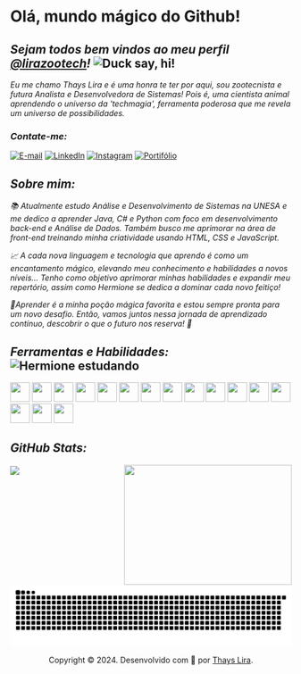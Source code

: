 # **Olá, mundo mágico do Github!**

## *Sejam todos bem vindos ao meu perfil [@lirazootech](https://github.dev/lirazootech/)!* <img alt="Duck say, hi!" title="Propriedade title" src="https://media.giphy.com/media/26gslMAdctNhu6YnK/giphy.gif?cid=790b7611w8oxncd2arwp4amzu8d71w5yifi6rexaqo890hg&ep=v1_stickers_search&rid=giphy.gif&ct=s" width="210" height="210"/>


*Eu me chamo Thays Lira e é uma honra te ter por aqui, sou zootecnista e futura Analista e Desenvolvedora de Sistemas! Pois é, uma cientista animal aprendendo o universo da 'techmagia', ferramenta poderosa que me revela um universo de possibilidades.*

### *Contate-me:*

[![E-mail](https://img.shields.io/badge/-Email-000?style=for-the-badge&logo=microsoft-outlook&logoColor=000000&color=FFFFFF)](mailto:lirazootech@outlook.com)
[![LinkedIn](https://img.shields.io/badge/-LinkedIn-000?style=for-the-badge&logo=linkedin&logoColor=000000&color=FFFFFF)](https://linkedin.com/in/lirazootech/) [![Instagram](https://img.shields.io/badge/-Instagram-000?style=for-the-badge&logo=instagram&logoColor=000000&color=FFFFFF)](https://www.instagram.com/lirazootech)
[![Portifólio](https://img.shields.io/badge/-Portifólio-000?style=for-the-badge&logo=&logoColor=000000&color=FFFFFF)](https://lirazootech.vercel.app/)

## ***Sobre mim:*** 

*📚 Atualmente estudo Análise e Desenvolvimento de Sistemas na UNESA e me dedico a aprender Java, C# e Python com foco em desenvolvimento back-end e Análise de Dados. Também busco me aprimorar na área de front-end treinando minha criatividade usando HTML, CSS e JavaScript.*

*📈 A cada nova linguagem e tecnologia que aprendo é como um encantamento mágico, elevando meu conhecimento e habilidades a novos níveis... Tenho como objetivo aprimorar minhas habilidades e expandir meu repertório, assim como Hermione se dedica a dominar cada novo feitiço!*

*🌱Aprender é a minha poção mágica favorita e estou sempre pronta para um novo desafio. Então, vamos juntos nessa jornada de aprendizado contínuo, descobrir o que o futuro nos reserva! 🚀*

## ***Ferramentas e Habilidades:*** <img alt="Hermione estudando" title="Propriedade title" src="https://media.giphy.com/media/WT9chy8AxXeexEUjWR/giphy.gif?cid=790b7611wuw0t9c5kcff08xqfazb0igzenxij44wy86sb2rj&ep=v1_stickers_search&rid=giphy.gif&ct=s" width="70" height="70"/>

<img src="https://cdn.jsdelivr.net/gh/devicons/devicon@latest/icons/dotnetcore/dotnetcore-original.svg" width="35" height="35" /> <img src="https://cdn.jsdelivr.net/gh/devicons/devicon@latest/icons/csharp/csharp-plain.svg" width="35" height="35" /> <img src="https://cdn.jsdelivr.net/gh/devicons/devicon@latest/icons/microsoftsqlserver/microsoftsqlserver-original.svg" width="35" height="35" /> <img src="https://cdn.jsdelivr.net/gh/devicons/devicon@latest/icons/docker/docker-original.svg" width="35" height="35" /> <img src="https://cdn.jsdelivr.net/gh/devicons/devicon@latest/icons/java/java-original.svg" width="35" height="35" /> <img src="https://cdn.jsdelivr.net/gh/devicons/devicon@latest/icons/spring/spring-original.svg" width="35" height="35" /> <img src="https://cdn.jsdelivr.net/gh/devicons/devicon@latest/icons/python/python-original.svg" width="35" height="35" /> <img src="https://cdn.jsdelivr.net/gh/devicons/devicon@latest/icons/fastapi/fastapi-original.svg" width="35" height="35" /> <img src="https://cdn.jsdelivr.net/gh/devicons/devicon@latest/icons/azuresqldatabase/azuresqldatabase-original.svg" width="35" height="35" /> <img src="https://cdn.jsdelivr.net/gh/devicons/devicon@latest/icons/html5/html5-original.svg" width="35" height="35" /> <img src="https://cdn.jsdelivr.net/gh/devicons/devicon@latest/icons/css3/css3-original.svg" width="35" height="35" /> <img src="https://cdn.jsdelivr.net/gh/devicons/devicon@latest/icons/javascript/javascript-original.svg" width="35" height="35" /> <img src="https://cdn.jsdelivr.net/gh/devicons/devicon@latest/icons/git/git-original.svg" width="35" height="35" /> <img src="https://cdn.jsdelivr.net/gh/devicons/devicon@latest/icons/github/github-original.svg" width="35" height="35" /> <img src="https://cdn.jsdelivr.net/gh/devicons/devicon@latest/icons/linux/linux-original.svg" width="35" height="35" /> <img src="https://cdn.jsdelivr.net/gh/devicons/devicon@latest/icons/ubuntu/ubuntu-original.svg" width="35" height="35" />          

## ***GitHub Stats:***

<img align="right" loading="lazy" src="https://media.giphy.com/media/paTz7UZbPfTZFRYnnB/giphy.gif?cid=790b7611bodrxeehuplu1x49i1rjf31vq6okb7zpk3de969i&ep=v1_stickers_search&rid=giphy.gif&ct=s" width="300" height="215em"/> <img loading="lazy" align="center" height="180em" src="https://github-readme-stats.vercel.app/api/top-langs/?username=lirazootech&theme=vision-friendly-dark&hide_border=false&include_all_commits=false&count_private=false&layout=compact"/>

<picture>
  <source media="(prefers-color-scheme: dark)" srcset="https://raw.githubusercontent.com/lirazootech/lirazootech/output/github-contribution-grid-snake-dark.svg">
  <source media="(prefers-color-scheme: light)" srcset="https://raw.githubusercontent.com/lirazootech/lirazootech/output/github-contribution-grid-snake.svg">
  <img alt="github contribution grid snake animation" src="https://raw.githubusercontent.com/lirazootech/lirazootech/output/github-contribution-grid-snake.svg">
</picture>

  <p style="text-align: center;">Copyright © 2024. Desenvolvido com 🧡 por <a  href="https://lirazootech.vercel.app/">Thays Lira</a>.
  </p>

